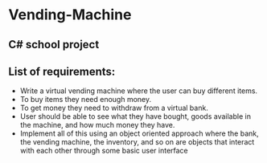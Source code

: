 # Vending-Machine
## C# school project
## List of requirements:
- Write a virtual vending machine where the user can buy different items.
- To buy items they need enough money.
- To get money they need to withdraw from a virtual bank.
- User should be able to see what they have bought, goods available in the machine, and how much money they have.
- Implement all of this using an object oriented approach where the bank, the vending machine, the inventory, and so on are objects that interact with each other through some basic user interface
